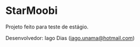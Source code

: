 # StarMoobi
Projeto feito para teste de estágio.

Desenvolvedor: Iago Dias (iago.unama@hotmail.com)
